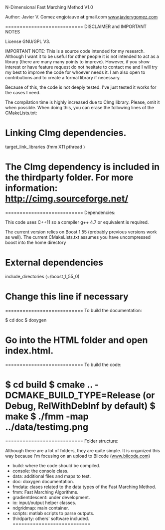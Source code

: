 N-Dimensional Fast Marching Method V1.0

Author: Javier V. Gomez engjotauve __at__ gmail.com
	www.javiervgomez.com


===========================
DISCLAIMER and IMPORTANT NOTES

License GNU/GPL V3.

IMPORTANT NOTE:
This is a source code intended for my research. Although I want it to be useful for other people it is not intended to act as a library (there are many many points to improve). However, if you show interest or have feature request do not hesitate to contact me and I will try my best to improve the code for whoever needs it. I am also open to contributions and to create a formal library if necessary.

Because of this, the code is not deeply tested. I've just tested it works for the cases I need.

The compilation time is highly increased due to CImg library. Please, omit it when possible. When doing this, you can erase the following lines of the CMakeLists.txt:

# Linking CImg dependencies.
target_link_libraries (fmm X11 pthread ) 

The CImg dependency is included in the thirdparty folder. For more information:
http://cimg.sourceforge.net/
===========================

===========================
Dependencies:

This code uses C++11 so a compiler g++ 4.7 or equivalent is required.

The current version relies on Boost 1.55 (probably previous versions work as well). The current CMakeLists.txt assumes you have uncompressed boost into the home directory

# External dependencies
include_directories (~/boost_1_55_0)

Change this line if necessary
===========================

===========================
To build the documentation:

$ cd doc
$ doxygen

Go into the HTML folder and open index.html.
===========================

===========================
To build the code:

$ cd build
$ cmake .. -DCMAKE_BUILD_TYPE=Release (or Debug, RelWithDebInf by default)
$ make
$ ./fmm -map ../data/testimg.png
===========================


===========================
Folder structure:

Although there are a lot of folders, they are quite simple. It is organized this way because I'm focusing on an upload to Biicode (www.biicode.com)

+ build: where the code should be compiled.
+ console: the console class.
+ data: additional files and maps to test.
+ doc: doxygen documentation.
+ fmdata: clases related to the data types of the Fast Marching Method.
+ fmm: Fast Marching Algorithms.
+ gradientdescent: under development.
+ io: input/output helper classes.
+ ndgridmap: main container.
+ scripts: matlab scripts to parse outputs.
+ thirdparty: others' software included.
===========================




